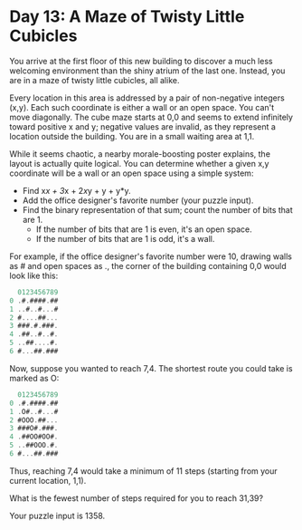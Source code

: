# Day 13: A Maze of Twisty Little Cubicles

You arrive at the first floor of this new building to discover a
much less welcoming environment than the shiny atrium of the last one.
Instead, you are in a maze of twisty little cubicles, all alike.

Every location in this area is addressed by a pair of non-negative integers (x,y).
Each such coordinate is either a wall or an open space.
You can't move diagonally.
The cube maze starts at 0,0 and seems to extend
infinitely toward positive x and y; negative values are invalid,
as they represent a location outside the building.
You are in a small waiting area at 1,1.

While it seems chaotic, a nearby morale-boosting poster explains,
the layout is actually quite logical.
You can determine whether a given x,y coordinate will be
a wall or an open space using a simple system:

- Find x*x + 3*x + 2*x*y + y + y*y.
- Add the office designer's favorite number (your puzzle input).
- Find the binary representation of that sum; count the number of bits that are 1.
  - If the number of bits that are 1 is even, it's an open space.
  - If the number of bits that are 1 is odd, it's a wall.

For example, if the office designer's favorite number were 10,
drawing walls as # and open spaces as .,
the corner of the building containing 0,0 would look like this:

```scala
  0123456789
0 .#.####.##
1 ..#..#...#
2 #....##...
3 ###.#.###.
4 .##..#..#.
5 ..##....#.
6 #...##.###
```

Now, suppose you wanted to reach 7,4.
The shortest route you could take is marked as O:

```scala
  0123456789
0 .#.####.##
1 .O#..#...#
2 #OOO.##...
3 ###O#.###.
4 .##OO#OO#.
5 ..##OOO.#.
6 #...##.###
```

Thus, reaching 7,4 would take a minimum of 11 steps
(starting from your current location, 1,1).

What is the fewest number of steps required for you to reach 31,39?

Your puzzle input is 1358.
